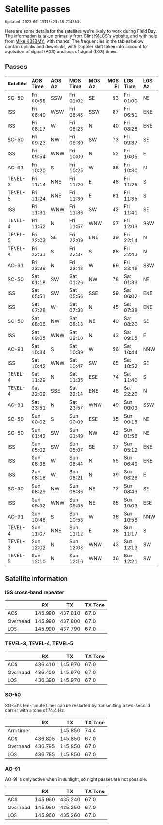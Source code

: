 # Satellite passes

```{note}
Updated 2023-06-15T18:23:18.714363.
```

Here are some details for the satellites we're likely to work during Field Day. The information is taken primarily from [Clint K6LCS's website](https://www.work-sat.com/), and with help from [Mike KB8BMY](http://qrz.com/db/KB8BMY), with thanks. The frequencies in the tables below contain uplinks and downlinks, with Doppler shift taken into account for aquisition of signal (AOS) and loss of signal (LOS) times.


## Passes

| Satellite   | AOS Time   | AOS Az   | MOS Time   | MOS Az   |   MOS El | LOS Time   | LOS Az   |
|:------------|:-----------|:---------|:-----------|:---------|---------:|:-----------|:---------|
| SO-50       | Fri 00:55  | SSW      | Fri 01:02  | SE       |       53 | Fri 01:09  | NE       |
| ISS         | Fri 06:40  | WSW      | Fri 06:46  | SSW      |       87 | Fri 06:51  | ENE      |
| ISS         | Fri 08:17  | W        | Fri 08:23  | N        |       40 | Fri 08:28  | ENE      |
| SO-50       | Fri 09:23  | NW       | Fri 09:30  | SW       |       73 | Fri 09:37  | SE       |
| ISS         | Fri 09:54  | WNW      | Fri 10:00  | N        |       52 | Fri 10:05  | E        |
| AO-91       | Fri 10:20  | S        | Fri 10:25  | W        |       88 | Fri 10:30  | N        |
| TEVEL-3     | Fri 11:14  | NNE      | Fri 11:20  | E        |       48 | Fri 11:25  | S        |
| TEVEL-5     | Fri 11:24  | NNE      | Fri 11:30  | E        |       61 | Fri 11:35  | S        |
| ISS         | Fri 11:31  | WNW      | Fri 11:36  | SW       |       42 | Fri 11:41  | SE       |
| TEVEL-4     | Fri 11:52  | N        | Fri 11:57  | WNW      |       57 | Fri 12:03  | SSW      |
| TEVEL-5     | Fri 22:03  | SE       | Fri 22:09  | ENE      |       39 | Fri 22:14  | N        |
| TEVEL-4     | Fri 22:31  | S        | Fri 22:37  | S        |       88 | Fri 22:43  | N        |
| AO-91       | Fri 23:36  | N        | Fri 23:42  | W        |       69 | Fri 23:49  | SSW      |
| SO-50       | Sat 01:18  | SW       | Sat 01:26  | NW       |       78 | Sat 01:33  | NE       |
| ISS         | Sat 05:51  | SW       | Sat 05:56  | SSE      |       59 | Sat 06:02  | ENE      |
| ISS         | Sat 07:28  | W        | Sat 07:33  | N        |       45 | Sat 07:38  | ENE      |
| SO-50       | Sat 08:06  | NW       | Sat 08:13  | NE       |       40 | Sat 08:20  | SE       |
| ISS         | Sat 09:05  | WNW      | Sat 09:10  | N        |       43 | Sat 09:15  | E        |
| AO-91       | Sat 10:34  | S        | Sat 10:39  | W        |       56 | Sat 10:44  | NNW      |
| ISS         | Sat 10:42  | WNW      | Sat 10:47  | SW       |       65 | Sat 10:52  | SE       |
| TEVEL-4     | Sat 11:29  | N        | Sat 11:35  | ESE      |       74 | Sat 11:40  | S        |
| TEVEL-4     | Sat 22:09  | SSE      | Sat 22:14  | ENE      |       48 | Sat 22:20  | N        |
| AO-91       | Sat 23:51  | N        | Sat 23:57  | WNW      |       49 | Sun 00:03  | SSW      |
| SO-50       | Sun 00:02  | S        | Sun 00:09  | ESE      |       35 | Sun 00:15  | NE       |
| SO-50       | Sun 01:42  | SW       | Sun 01:49  | NW       |       42 | Sun 01:56  | NE       |
| ISS         | Sun 05:02  | SW       | Sun 05:07  | SE       |       37 | Sun 05:12  | ENE      |
| ISS         | Sun 06:38  | W        | Sun 06:44  | N        |       55 | Sun 06:49  | ENE      |
| ISS         | Sun 08:16  | W        | Sun 08:21  | N        |       39 | Sun 08:26  | E        |
| SO-50       | Sun 08:29  | NW       | Sun 08:36  | NE       |       77 | Sun 08:43  | SE       |
| ISS         | Sun 09:52  | WNW      | Sun 09:58  | NE       |       85 | Sun 10:03  | ESE      |
| AO-91       | Sun 10:48  | S        | Sun 10:53  | W        |       36 | Sun 10:58  | NNW      |
| TEVEL-4     | Sun 11:07  | NNE      | Sun 11:12  | E        |       38 | Sun 11:17  | S        |
| TEVEL-3     | Sun 12:02  | N        | Sun 12:08  | WNW      |       43 | Sun 12:13  | SW       |
| TEVEL-5     | Sun 12:10  | N        | Sun 12:16  | WNW      |       36 | Sun 12:21  | SW       |


## Satellite information


### ISS cross-band repeater

|          | RX      | TX      | TX Tone |
| -------- | ------- | ------- | ------- |
| AOS      | 145.990 | 437.810 | 67.0    |
| Overhead | 145.990 | 437.800 | 67.0    |
| LOS      | 145.990 | 437.790 | 67.0    |


### TEVEL-3, TEVEL-4, TEVEL-5

|          | RX      | TX      | TX Tone |
| -------- | ------- | ------- | ------- |
| AOS      | 436.410 | 145.970 | 67.0    |
| Overhead | 436.400 | 145.970 | 67.0    |
| LOS      | 436.390 | 145.970 | 67.0    |


### SO-50

SO-50's ten-minute timer can be restarted by transmitting a two-second carrier with a tone of 74.4 Hz.

|           | RX      | TX      | TX Tone |
| --------- | ------- | ------- | ------- |
| Arm timer |         | 145.850 | 74.4    |
| AOS       | 436.805 | 145.850 | 67.0    |
| Overhead  | 436.795 | 145.850 | 67.0    |
| LOS       | 436.785 | 145.850 | 67.0    |


### AO-91

AO-91 is only active when in sunlight, so night passes are not possible.

|          | RX      | TX      | TX Tone |
| -------- | ------- | ------- | ------- |
| AOS      | 145.960 | 435.240 | 67.0    |
| Overhead | 145.960 | 435.250 | 67.0    |
| LOS      | 145.960 | 435.260 | 67.0    |
